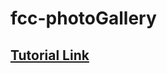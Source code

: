 # fcc-photoGallery
## [Tutorial Link](https://www.freecodecamp.org/learn/2022/responsive-web-design)
